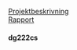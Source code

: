 [Projektbeskrivning](https://github.com/Grenmyr/1DV449_dg222cs/blob/master/project/documents/projektbeskrivning.md)  
[Rapport](https://github.com/Grenmyr/1DV449_dg222cs/blob/master/project/documents/rapport.md)

#### dg222cs
